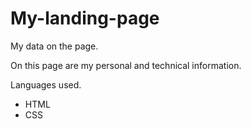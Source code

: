 # My-landing-page
My data on the page.

On this page are my personal and technical information.

Languages used.

- HTML
- CSS

